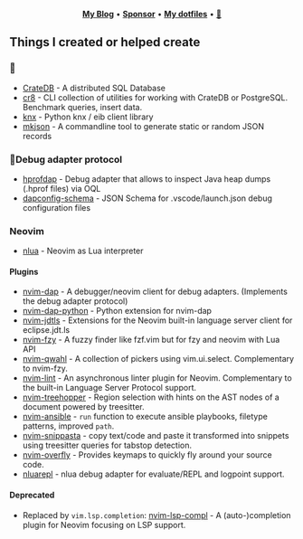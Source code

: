 <p align="center">
  <b><a href="https://zignar.net">My Blog</a></b>
  •
  <b><a href="https://github.com/sponsors/mfussenegger">Sponsor</a></b>
  •
  <b><a href="https://codeberg.org/mfussenegger/dotfiles">My dotfiles</a></b>
  •
  <b><a rel="me" href="https://social.fussenegger.pro/@mathias">🐘</a></b>
</p>


## Things I created or helped create

### 🔩

- [CrateDB](https://github.com/crate/crate) - A distributed SQL Database
- [cr8](https://codeberg.org/mfussenegger/cr8) - CLI collection of utilities for working with CrateDB or PostgreSQL. Benchmark queries, insert data.
- [knx](https://codeberg.org/mfussenegger/knx) - Python knx / eib client library
- [mkjson](https://codeberg.org/mfussenegger/mkjson) - A commandline tool to generate static or random JSON records


### 🐛Debug adapter protocol

- [hprofdap](https://github.com/mfussenegger/hprofdap) - Debug adapter that allows to inspect Java heap dumps (.hprof files) via OQL
- [dapconfig-schema](https://github.com/mfussenegger/dapconfig-schema) - JSON Schema for .vscode/launch.json debug configuration files

### Neovim

- [nlua](https://github.com/mfussenegger/nlua) - Neovim as Lua interpreter

#### Plugins

- [nvim-dap](https://github.com/mfussenegger/nvim-dap) - A debugger/neovim client for debug adapters. (Implements the debug adapter protocol)
- [nvim-dap-python](https://github.com/mfussenegger/nvim-dap-python) - Python extension for nvim-dap
- [nvim-jdtls](https://github.com/mfussenegger/nvim-jdtls) - Extensions for the Neovim built-in language server client for eclipse.jdt.ls
- [nvim-fzy](https://github.com/mfussenegger/nvim-fzy) - A fuzzy finder like fzf.vim but for fzy and neovim with Lua API 
- [nvim-qwahl](https://github.com/mfussenegger/nvim-qwahl) - A collection of pickers using vim.ui.select. Complementary to nvim-fzy.
- [nvim-lint](https://github.com/mfussenegger/nvim-lint) - An asynchronous linter plugin for Neovim. Complementary to the built-in Language Server Protocol support.
- [nvim-treehopper](https://github.com/mfussenegger/nvim-treehopper) - Region selection with hints on the AST nodes of a document powered by treesitter.
- [nvim-ansible](https://github.com/mfussenegger/nvim-ansible) - `run` function to execute ansible playbooks, filetype patterns, improved `path`.
- [nvim-snippasta](https://github.com/mfussenegger/nvim-snippasta) - copy text/code and paste it transformed into snippets using treesitter queries for tabstop detection.
- [nvim-overfly](https://github.com/mfussenegger/nvim-overfly) - Provides keymaps to quickly fly around your source code.
- [nluarepl](https://codeberg.org/mfussenegger/nluarepl) - nlua debug adapter for evaluate/REPL and logpoint support.

#### Deprecated

- Replaced by `vim.lsp.completion`: [nvim-lsp-compl](https://github.com/mfussenegger/nvim-lsp-compl) - A (auto-)completion plugin for Neovim focusing on LSP support.
